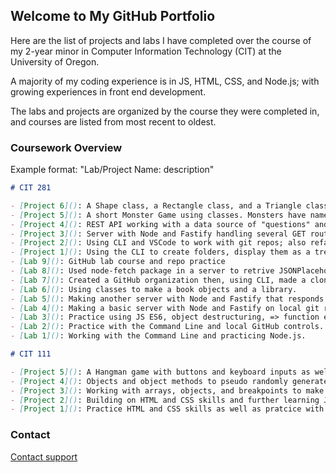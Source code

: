 ## Welcome to My GitHub Portfolio

Here are the list of projects and labs I have completed over the course of my 2-year minor in Computer Information Technology (CIT) at the University of Oregon.

A majority of my coding experience is in JS, HTML, CSS, and Node.js; with growing experiences in front end development.

The labs and projects are organized by the course they were completed in, and courses are listed from most recent to oldest.

### Coursework Overview
Example format: "Lab/Project Name: description"

```markdown
# CIT 281

- [Project 6](): A Shape class, a Rectangle class, and a Triangle class that inherit methods from each other to return values.
- [Project 5](): A short Monster Game using classes. Monsters have names, initial life values, and minimum life values. When running the program randomly depletes the monsters life.
- [Project 4](): REST API working with a data source of "questions" and "answers" handling various routes and requests.
- [Project 3](): Server with Node and Fastify handling several GET routes and req parameters using a seperate code module that is capable of calculating the total value of coin object.
- [Project 2](): Using CLI and VSCode to work with git repos; also refactoring JS code.
- [Project 1](): Using the CLI to create folders, display them as a tree, and use the break command. Also using Node.js to execute JS files.
- [Lab 9](): GitHub lab course and repo practice
- [Lab 8](): Used node-fetch package in a server to retrive JSONPlaceholder data
- [Lab 7](): Created a GitHub organization then, using CLI, made a clone and used pull and push while I edited a local copy.
- [Lab 6](): Using classes to make a book objects and a library.
- [Lab 5](): Making another server with Node and Fastify that responds to different handle requests testing with Postman.
- [Lab 4](): Making a basic server with Node and Fastify on local git repo.
- [Lab 3](): Practice using JS ES6, object destructuring, => function expressions, exports/imports, and spread/rest operators.
- [Lab 2](): Practice with the Command Line and local GitHub controls.
- [Lab 1](): Working with the Command Line and practicing Node.js.

# CIT 111

- [Project 5](): A Hangman game with buttons and keyboard inputs as well as several callback functions and a congratulations gif.
- [Project 4](): Objects and object methods to pseudo randomly generate a playing card into an HTML file. 
- [Project 3](): Working with arrays, objects, and breakpoints to make a padded table list of my favorite songs.
- [Project 2](): Building on HTML and CSS skills and further learning JS functions along with desired console.log outputs (more math functions).
- [Project 1](): Practice HTML and CSS skills as well as pratcice with basic JS coding (basic math functions).

```

### Contact

[Contact support](https://support.github.com/contact)
